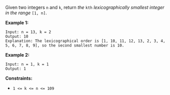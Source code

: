 Given two integers `n` and `k`, return _the_ `kth` _lexicographically smallest
integer in the range_ `[1, n]`.



**Example 1:**

    
    
    Input: n = 13, k = 2
    Output: 10
    Explanation: The lexicographical order is [1, 10, 11, 12, 13, 2, 3, 4, 5, 6, 7, 8, 9], so the second smallest number is 10.
    

**Example 2:**

    
    
    Input: n = 1, k = 1
    Output: 1
    



**Constraints:**

  * `1 <= k <= n <= 109`

